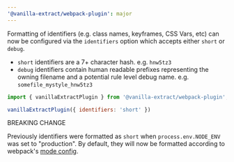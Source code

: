 ```yaml
---
'@vanilla-extract/webpack-plugin': major
---
```


Formatting of identifiers (e.g. class names, keyframes, CSS Vars, etc) can now be configured via the `identifiers` option which accepts either `short` or `debug`.

- `short` identifiers are a 7+ character hash. e.g. `hnw5tz3`
- `debug` identifiers contain human readable prefixes representing the owning filename and a potential rule level debug name. e.g. `somefile_mystyle_hnw5tz3`

```js
import { vanillaExtractPlugin } from '@vanilla-extract/webpack-plugin';

vanillaExtractPlugin({ identifiers: 'short' })
```

BREAKING CHANGE

Previously identifiers were formatted as `short` when `process.env.NODE_ENV` was set to "production". By default, they will now be formatted according to webpack's [mode config](https://webpack.js.org/configuration/mode/).

